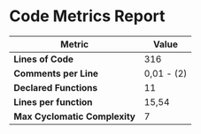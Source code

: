 # Code Metrics Report

| Metric                          | Value       |
|---------------------------------|-------------|
| **Lines of Code**               | 316         |
| **Comments per Line**           | 0,01 - (2)  |
| **Declared Functions**          | 11          |
| **Lines per function**          | 15,54       |
| **Max Cyclomatic Complexity**   | 7           |

